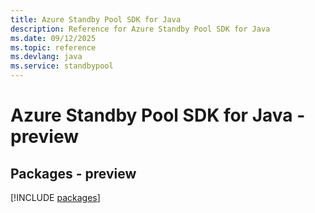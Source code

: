 ```yaml
---
title: Azure Standby Pool SDK for Java
description: Reference for Azure Standby Pool SDK for Java
ms.date: 09/12/2025
ms.topic: reference
ms.devlang: java
ms.service: standbypool
---
```

# Azure Standby Pool SDK for Java - preview
## Packages - preview
[!INCLUDE [packages](standby-pool-index.md)]